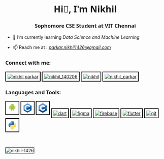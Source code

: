 <h1 align="center" style="font-family: 'Segoe UI', Tahoma, Geneva, Verdana, sans-serif;">Hi👋, I'm Nikhil</h1>
<h3 align="center" style="font-family: 'Segoe UI', Tahoma, Geneva, Verdana, sans-serif;">Sophomore CSE Student at VIT Chennai</h3>

- 🌱 I’m currently learning *Data Science and Machine Learning*

- 📫 Reach me at : *parkar.nikhil1426@gmail.com*

<h3 align="left" style="font-family: 'Segoe UI', Tahoma, Geneva, Verdana, sans-serif;">Connect with me:</h3>
<p align="left">
    <a href="https://www.linkedin.com/in/nikhil-parkar-49b600274/" target="blank"><img align="center" src="https://raw.githubusercontent.com/rahuldkjain/github-profile-readme-generator/master/src/images/icons/Social/linked-in-alt.svg" border="2" style="padding: 5px; border-color: black;" alt="nikhil parkar" height="25" style="margin-right: 10px;" /></a>
    <a href="https://instagram.com/nikhil_140206" target="blank"><img align="center" src="https://raw.githubusercontent.com/rahuldkjain/github-profile-readme-generator/master/src/images/icons/Social/instagram.svg" border="2" style="padding: 5px; border-color: black;" alt="nikhil_140206" height="25" style="margin-right: 10px;" /></a>
    <a href="https://www.hackerrank.com/profile/DeathSOLO" target="blank"><img align="center" src="https://raw.githubusercontent.com/rahuldkjain/github-profile-readme-generator/master/src/images/icons/Social/hackerrank.svg" border="2" style="padding: 5px; border-color: black;" alt="nikhil" height="25" style="margin-right: 10px;" /></a>
    <a href="https://www.leetcode.com/nikhil_parkar" target="blank"><img align="center" src="https://raw.githubusercontent.com/rahuldkjain/github-profile-readme-generator/master/src/images/icons/Social/leet-code.svg" border="2" style="padding: 5px; border-color: black;" alt="nikhil_parkar" height="25" style="margin-right: 10px;" /></a>
</p>

<h3 align="left" style="font-family: 'Segoe UI', Tahoma, Geneva, Verdana, sans-serif;">Languages and Tools:</h3>
<p align="left">
    <a href="https://developer.android.com" target="_blank" rel="noreferrer"><img src="https://raw.githubusercontent.com/devicons/devicon/master/icons/android/android-original-wordmark.svg" border="2" style="padding: 5px; border-color: black;" alt="android" width="30" height="30" style="margin-right: 10px;" /></a>
    <a href="https://www.cprogramming.com/" target="_blank" rel="noreferrer"><img src="https://raw.githubusercontent.com/devicons/devicon/master/icons/c/c-original.svg" border="2" style="padding: 5px; border-color: black;" alt="c" width="30" height="30" style="margin-right: 10px;" /></a>
    <a href="https://www.w3schools.com/cpp/" target="_blank" rel="noreferrer"><img src="https://raw.githubusercontent.com/devicons/devicon/master/icons/cplusplus/cplusplus-original.svg" border="2" style="padding: 5px; border-color: black;" alt="cplusplus" width="30" height="30" style="margin-right: 10px;" /></a>
    <a href="https://dart.dev" target="_blank" rel="noreferrer" ><img src="https://www.vectorlogo.zone/logos/dartlang/dartlang-icon.svg" border="2" style="padding: 5px; border-color: black;" alt="dart" width="30" height="30" style="margin-right: 10px;" /></a>
    <a href="https://www.figma.com/" target="_blank" rel="noreferrer"><img src="https://www.vectorlogo.zone/logos/figma/figma-icon.svg" border="2" style="padding: 5px; border-color: black;" alt="figma" width="30" height="30" style="margin-right: 10px;" /></a>
    <a href="https://firebase.google.com/" target="_blank" rel="noreferrer"><img src="https://www.vectorlogo.zone/logos/firebase/firebase-icon.svg" border="2" style="padding: 5px; border-color: black;" alt="firebase" width="30" height="30" style="margin-right: 10px;" /></a>
    <a href="https://flutter.dev" target="_blank" rel="noreferrer"><img src="https://www.vectorlogo.zone/logos/flutterio/flutterio-icon.svg" border="2" style="padding: 5px; border-color: black;" alt="flutter" width="30" height="30" style="margin-right: 10px;" /></a>
    <a href="https://git-scm.com/" target="_blank" rel="noreferrer"><img src="https://www.vectorlogo.zone/logos/git-scm/git-scm-icon.svg" border="2" style="padding: 5px; border-color: black;" alt="git" width="30" height="30" style="margin-right: 10px;" /></a>
    <a href="https://www.python.org" target="_blank" rel="noreferrer"><img src="https://raw.githubusercontent.com/devicons/devicon/master/icons/python/python-original.svg" border="2" style="padding: 5px; border-color: black;" alt="python" width="30" height="30" style="margin-right: 10px;"/></a>
</p>
</br>
<p align="left"><img src="https://github-readme-stats.vercel.app/api/top-langs?username=nikhil-1426&show_icons=true&locale=en&layout=compact" border="1" alt="nikhil-1426" /></p>
